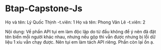 # Btap-Capstone-Js

Họ và tên: Lý Quốc Thịnh  -t.viên: 1
Họ và tên: Phong Văn Lê   -t.viên: 2

Nội dung: Về phần API tụi em làm độc lập do từ đầu không để ý nên đã đặt tên biến mỗi người khác nhau, nhưng nếu gộp thì vẫn được nhưng bị lỗi dữ liệu 1 xíu vẫn chạy được.
Nên tụi em làm tách API riêng. Phần còn lại ổn ạ.

